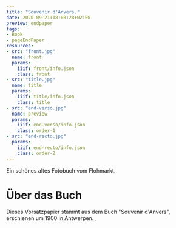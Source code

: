 ```yaml
---
title: "Souvenir d'Anvers."
date: 2020-09-21T18:08:28+02:00
preview: endpaper
tags:
- Book
- pageEndPaper
resources:
- src: "front.jpg"
  name: front
  params:
    iiif: front/info.json
    class: front
- src: "title.jpg"
  name: title
  params:
    iiif: title/info.json
    class: title
- src: "end-verso.jpg"
  name: preview
  params:
    iiif: end-verso/info.json
    class: order-1
- src: "end-recto.jpg"
  params:
    iiif: end-recto/info.json
    class: order-2
---
```


Ein schönes altes Fotobuch vom Flohmarkt.

# Über das Buch

Dieses Vorsatzpapier stammt aus dem Buch "Souvenir d'Anvers", erschienen um 1900 in Antwerpen. <a class="worldcat" href="http://www.worldcat.org/oclc/647827191">&nbsp;</a>
